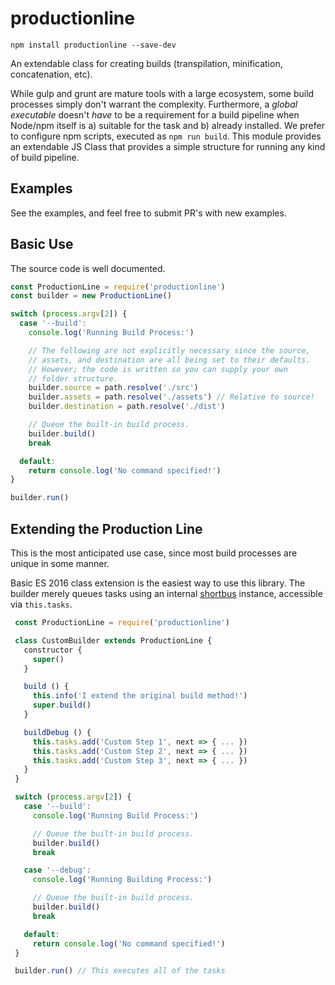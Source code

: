 # productionline

`npm install productionline --save-dev`

An extendable class for creating builds (transpilation, minification, concatenation, etc).

While gulp and grunt are mature tools with a large ecosystem, some build processes simply don't warrant the complexity. Furthermore, a _global executable_ doesn't _have_ to be a requirement for a build pipeline when Node/npm itself is a) suitable for the task and b) already installed. We prefer to configure npm scripts, executed as `npm run build`. This module provides an extendable JS Class that provides a simple structure for running any kind of build pipeline.

## Examples

See the examples, and feel free to submit PR's with new examples.

## Basic Use

The source code is well documented.

```js
const ProductionLine = require('productionline')
const builder = new ProductionLine()

switch (process.argv[2]) {
  case '--build':
    console.log('Running Build Process:')

    // The following are not explicitly necessary since the source,
    // assets, and destination are all being set to their defaults.
    // However; the code is written so you can supply your own
    // folder structure.
    builder.source = path.resolve('./src')
    builder.assets = path.resolve('./assets') // Relative to source!
    builder.destination = path.resolve('./dist')

    // Queue the built-in build process.
    builder.build()
    break

  default:
    return console.log('No command specified!')
}

builder.run()
```

## Extending the Production Line

This is the most anticipated use case, since most build processes are unique in some manner.

Basic ES 2016 class extension is the easiest way to use this library. The builder merely queues tasks using an internal  [shortbus](https://github.com/coreybutler/shortbus) instance, accessible via `this.tasks`.

```js
 const ProductionLine = require('productionline')

 class CustomBuilder extends ProductionLine {
   constructor {
     super()
   }

   build () {
     this.info('I extend the original build method!')
     super.build()
   }

   buildDebug () {
     this.tasks.add('Custom Step 1', next => { ... })
     this.tasks.add('Custom Step 2', next => { ... })
     this.tasks.add('Custom Step 3', next => { ... })
   }
 }

 switch (process.argv[2]) {
   case '--build':
     console.log('Running Build Process:')

     // Queue the built-in build process.
     builder.build()
     break

   case '--debug':
     console.log('Running Building Process:')

     // Queue the built-in build process.
     builder.build()
     break

   default:
     return console.log('No command specified!')
 }

 builder.run() // This executes all of the tasks
 ```
